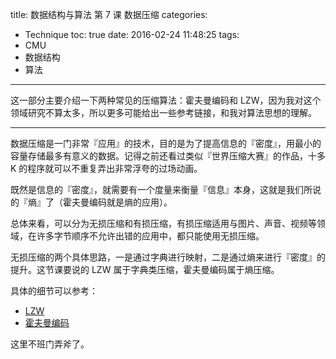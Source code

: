title: 数据结构与算法 第 7 课 数据压缩
categories:
- Technique
toc: true
date: 2016-02-24 11:48:25
tags:
- CMU
- 数据结构
- 算法
---

这一部分主要介绍一下两种常见的压缩算法：霍夫曼编码和 LZW，因为我对这个领域研究不算太多，所以更多可能给出一些参考链接，和我对算法思想的理解。

<!-- more -->

---

数据压缩是一门非常『应用』的技术，目的是为了提高信息的『密度』，用最小的容量存储最多有意义的数据。记得之前还看过类似『世界压缩大赛』的作品，十多 K 的程序就可以不重复弄出非常浮夸的过场动画。

既然是信息的『密度』，就需要有一个度量来衡量『信息』本身，这就是我们所说的『熵』了（霍夫曼编码就是熵的应用）。

总体来看，可以分为无损压缩和有损压缩，有损压缩适用与图片、声音、视频等领域，在许多字节顺序不允许出错的应用中，都只能使用无损压缩。

无损压缩的两个具体思路，一是通过字典进行映射，二是通过熵来进行『密度』的提升。这节课要说的 LZW 属于字典类压缩，霍夫曼编码属于熵压缩。

具体的细节可以参考：

+ [LZW](https://zh.wikipedia.org/wiki/LZW)
+ [霍夫曼编码](https://zh.wikipedia.org/wiki/%E9%9C%8D%E5%A4%AB%E6%9B%BC%E7%BC%96%E7%A0%81)

这里不班门弄斧了。


